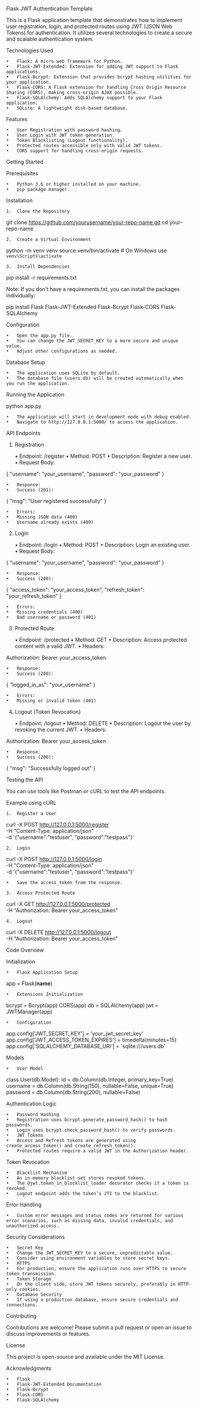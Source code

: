 Flask JWT Authentication Template

This is a Flask application template that demonstrates how to implement user registration, login, and protected routes using JWT (JSON Web Tokens) for authentication. It utilizes several technologies to create a secure and scalable authentication system.

Technologies Used

	•	Flask: A micro web framework for Python.
	•	Flask-JWT-Extended: Extension for adding JWT support to Flask applications.
	•	Flask-Bcrypt: Extension that provides bcrypt hashing utilities for your application.
	•	Flask-CORS: A Flask extension for handling Cross Origin Resource Sharing (CORS), making cross-origin AJAX possible.
	•	Flask-SQLAlchemy: Adds SQLAlchemy support to your Flask application.
	•	SQLite: A lightweight disk-based database.

Features

	•	User Registration with password hashing.
	•	User Login with JWT token generation.
	•	Token Blacklisting (Logout functionality).
	•	Protected routes accessible only with valid JWT tokens.
	•	CORS support for handling cross-origin requests.

Getting Started

Prerequisites

	•	Python 3.6 or higher installed on your machine.
	•	pip package manager.

Installation

	1.	Clone the Repository

git clone https://github.com/yourusername/your-repo-name.git
cd your-repo-name


	2.	Create a Virtual Environment

python -m venv venv
source venv/bin/activate  # On Windows use `venv\Scripts\activate`


	3.	Install Dependencies

pip install -r requirements.txt

Note: If you don’t have a requirements.txt, you can install the packages individually:

pip install Flask Flask-JWT-Extended Flask-Bcrypt Flask-CORS Flask-SQLAlchemy



Configuration

	•	Open the app.py file.
	•	You can change the JWT_SECRET_KEY to a more secure and unique value.
	•	Adjust other configurations as needed.

Database Setup

	•	The application uses SQLite by default.
	•	The database file (users.db) will be created automatically when you run the application.

Running the Application

python app.py

	•	The application will start in development mode with debug enabled.
	•	Navigate to http://127.0.0.1:5000/ to access the application.

API Endpoints

1. Registration

	•	Endpoint: /register
	•	Method: POST
	•	Description: Register a new user.
	•	Request Body:

{
  "username": "your_username",
  "password": "your_password"
}


	•	Response:
	•	Success (201):

{
  "msg": "User registered successfully"
}


	•	Errors:
	•	Missing JSON data (400)
	•	Username already exists (409)

2. Login

	•	Endpoint: /login
	•	Method: POST
	•	Description: Login an existing user.
	•	Request Body:

{
  "username": "your_username",
  "password": "your_password"
}


	•	Response:
	•	Success (200):

{
  "access_token": "your_access_token",
  "refresh_token": "your_refresh_token"
}


	•	Errors:
	•	Missing credentials (400)
	•	Bad username or password (401)

3. Protected Route

	•	Endpoint: /protected
	•	Method: GET
	•	Description: Access protected content with a valid JWT.
	•	Headers:

Authorization: Bearer your_access_token


	•	Response:
	•	Success (200):

{
  "logged_in_as": "your_username"
}


	•	Errors:
	•	Missing or invalid token (401)

4. Logout (Token Revocation)

	•	Endpoint: /logout
	•	Method: DELETE
	•	Description: Logout the user by revoking the current JWT.
	•	Headers:

Authorization: Bearer your_access_token


	•	Response:
	•	Success (200):

{
  "msg": "Successfully logged out"
}



Testing the API

You can use tools like Postman or cURL to test the API endpoints.

Example using cURL

	1.	Register a User

curl -X POST http://127.0.0.1:5000/register \
-H "Content-Type: application/json" \
-d '{"username":"testuser", "password":"testpass"}'


	2.	Login

curl -X POST http://127.0.0.1:5000/login \
-H "Content-Type: application/json" \
-d '{"username":"testuser", "password":"testpass"}'

	•	Save the access_token from the response.

	3.	Access Protected Route

curl -X GET http://127.0.0.1:5000/protected \
-H "Authorization: Bearer your_access_token"


	4.	Logout

curl -X DELETE http://127.0.0.1:5000/logout \
-H "Authorization: Bearer your_access_token"


Code Overview

Initialization

	•	Flask Application Setup

app = Flask(__name__)


	•	Extensions Initialization

bcrypt = Bcrypt(app)
CORS(app)
db = SQLAlchemy(app)
jwt = JWTManager(app)


	•	Configuration

app.config['JWT_SECRET_KEY'] = 'your_jwt_secret_key'
app.config['JWT_ACCESS_TOKEN_EXPIRES'] = timedelta(minutes=15)
app.config['SQLALCHEMY_DATABASE_URI'] = 'sqlite:///users.db'



Models

	•	User Model

class User(db.Model):
    id = db.Column(db.Integer, primary_key=True)
    username = db.Column(db.String(150), nullable=False, unique=True)
    password = db.Column(db.String(200), nullable=False)



Authentication Logic

	•	Password Hashing
	•	Registration uses bcrypt.generate_password_hash() to hash passwords.
	•	Login uses bcrypt.check_password_hash() to verify passwords.
	•	JWT Tokens
	•	Access and Refresh tokens are generated using create_access_token() and create_refresh_token().
	•	Protected routes require a valid JWT in the Authorization header.

Token Revocation

	•	Blacklist Mechanism
	•	An in-memory blacklist set stores revoked tokens.
	•	The @jwt.token_in_blocklist_loader decorator checks if a token is revoked.
	•	Logout endpoint adds the token’s JTI to the blacklist.

Error Handling

	•	Custom error messages and status codes are returned for various error scenarios, such as missing data, invalid credentials, and unauthorized access.

Security Considerations

	•	Secret Key
	•	Change the JWT_SECRET_KEY to a secure, unpredictable value.
	•	Consider using environment variables to store secret keys.
	•	HTTPS
	•	For production, ensure the application runs over HTTPS to secure token transmission.
	•	Token Storage
	•	On the client side, store JWT tokens securely, preferably in HTTP-only cookies.
	•	Database Security
	•	If using a production database, ensure secure credentials and connections.

Contributing

Contributions are welcome! Please submit a pull request or open an issue to discuss improvements or features.

License

This project is open-source and available under the MIT License.

Acknowledgments

	•	Flask
	•	Flask-JWT-Extended Documentation
	•	Flask-Bcrypt
	•	Flask-CORS
	•	Flask-SQLAlchemy

